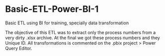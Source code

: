 # Basic-ETL-Power-BI-1
Basic ETL using BI for training, specially data transformation

The objective of this ETL was to extract only the process numbers from a very dirty .xlsx archive. At the final we got these process numbers and they Unique ID. All transformations is commented on the .pbix project > Power Query Editor.
